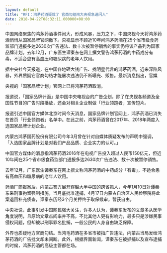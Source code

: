 ```yaml
---
layout: default
title: "RFI：鸿茅药酒疑栽了 官商勾结闹大央视急速闪人"
date: 2018-04-22T08:32:11.000000+08:00
---
```


中国网络聚焦的鸿茅药酒事件闹大，形成风暴，压力之下，中国央视今天将鸿茅药酒悄悄从国家品牌官网撤下。央视显示不顾近10年间鸿茅药酒在25个省市级食药监部门通报多达2630次广告违法、数十次被暂停销售的事实仍将该产品列为国家品牌计划。去年12月，广东医生谭秦东在网上撰文警告鸿茅药酒的中药成分有毒，不适合患有高血压和糖尿病的老年人饮用。

据中央社今天报道，在中国各地砸大钱广告、找明星代言的鸿茅药酒，近来深陷风暴，外界质疑它官商勾结才能屡次违法仍不断曝光、贩售。最新消息指出，官媒


央视的「国家品牌计划」官网上已将鸿茅药酒取消。

报道说，「国家品牌计画」是中国中央电视台的广告企划，除了在央视各频道及全国性节目的广告时段播放，还会对相关企业制做「行业领跑者」宣传短片。

报道引述中国官方媒体北京时间今天消息，国家品牌计划官网上，鸿茅药酒已消失在首页「行业领跑者」名单中。在此之前，鸿茅药酒曾在2017年、2018年两度入选国家品牌计划企业。

内蒙古鸿茅国药股份有限公司今年3月曾在针对自媒体质疑发布的声明中强调，「入选国家品牌计划是对我们产品品质、企业实力的认可。」

中国官方媒体的消息指鸿茅药酒2016年在电视广告投入超过人民币150亿元，但近10年间在25个省市级食药监部门通报多达2630次广告违法、数十次被暂停销售。

去年12月，广东医生谭秦东在网上撰文称鸿茅药酒的中药成分「有毒」，不适合患有高血压和糖尿病的老年人饮用。

药酒厂商报案后，内蒙古警方展开穿越大半中国的跨省抓人，今年1月10日对谭秦东采刑事拘留强制措施，当月底批准逮捕，4月17日内蒙古自治区人民检察院将此案退回补充侦查，谭秦东历经3个月关押终于取保候审，暂获自由。

中央社说，此事引发中国网民强大关注，许多人认为，谭秦东发布的文章多从医学角度说明，且原始文章点阅率并不高，不比其他人更有影响力，最多只是涉嫌民事侵权问题，但却被以刑事罪名批捕，一般公民的人身自由缺乏保障。

外界也质疑地方官商勾结。当鸿毛药酒在多省市被指广告违法，内蒙古当局发给鸿茅药酒的广告批文却未间断。此外，根据界面新闻，谭秦东在被抓捕以及宣布逮捕的时候，鸿茅药酒的高级主管都在场。

